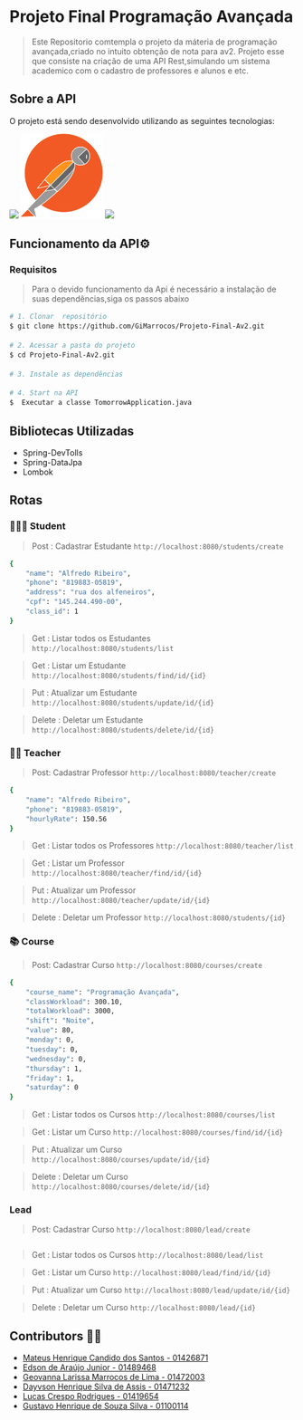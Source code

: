 # Projeto Final Programação Avançada

> Este Repositorio comtempla o projeto da máteria de programação avançada,criado no intuito obtenção de nota para av2.
Projeto esse que consiste na criação de uma API Rest,simulando um sistema academico com o cadastro de professores e alunos e etc.


## Sobre a API

O projeto está sendo desenvolvido utilizando as seguintes tecnologias:

<p>
  <img src="https://cdn.jsdelivr.net/gh/devicons/devicon/icons/spring/spring-original-wordmark.svg" height="160px" />
  <img src="https://github.com/EdsoonJr/EdsoonJr/blob/main/postman.svg" height="150px"/>
  <img src="https://cdn.jsdelivr.net/gh/devicons/devicon/icons/mysql/mysql-original-wordmark.svg" height="160px" />
</p>


## Funcionamento da API⚙️

### Requisitos 

> Para o devido funcionamento da Api é necessário a instalação de suas dependências,siga os passos abaixo

```bash
# 1. Clonar  repositório
$ git clone https://github.com/GiMarrocos/Projeto-Final-Av2.git

# 2. Acessar a pasta do projeto
$ cd Projeto-Final-Av2.git

# 3. Instale as dependências

# 4. Start na API
$  Executar a classe TomorrowApplication.java

```

## Bibliotecas Utilizadas
+ Spring-DevTolls
+ Spring-DataJpa
+ Lombok


## Rotas

### 🧑🏽‍🎓 Student

> Post : Cadastrar Estudante `http://localhost:8080/students/create`

```bash
{
    "name": "Alfredo Ribeiro",
    "phone": "819883-05819",
    "address": "rua dos alfeneiros",
    "cpf": "145.244.490-00",
    "class_id": 1
}

```

> Get : Listar todos os Estudantes `http://localhost:8080/students/list`

> Get : Listar  um Estudante `http://localhost:8080/students/find/id/{id}`

> Put : Atualizar  um Estudante `http://localhost:8080/students/update/id/{id}`

> Delete : Deletar  um Estudante `http://localhost:8080/students/delete/id/{id}`


### 👨‍🏫 Teacher

>Post: Cadastrar Professor `http://localhost:8080/teacher/create`

```bash
{
    "name": "Alfredo Ribeiro",
    "phone": "819883-05819",
    "hourlyRate": 150.56
}

```

> Get : Listar todos os Professores `http://localhost:8080/teacher/list`

> Get : Listar  um Professor `http://localhost:8080/teacher/find/id/{id}`

> Put : Atualizar  um Professor `http://localhost:8080/teacher/update/id/{id}`

> Delete : Deletar  um Professor `http://localhost:8080/students/{id}`

### 📚 Course

>Post: Cadastrar Curso `http://localhost:8080/courses/create`

```bash
{
    "course_name": "Programação Avançada",
    "classWorkload": 300.10,
    "totalWorkload": 3000,
    "shift": "Noite",
    "value": 80,
    "monday": 0,
    "tuesday": 0,
    "wednesday": 0,
    "thursday": 1,
    "friday": 1,
    "saturday": 0
}

```

> Get : Listar todos os Cursos `http://localhost:8080/courses/list`

> Get : Listar  um Curso `http://localhost:8080/courses/find/id/{id}`

> Put : Atualizar  um Curso `http://localhost:8080/courses/update/id/{id}`

> Delete : Deletar  um Curso `http://localhost:8080/courses/delete/id/{id}`

### Lead

> Post: Cadastrar Curso `http://localhost:8080/lead/create`

```bash


```

> Get : Listar todos os Cursos `http://localhost:8080/lead/list`

> Get : Listar  um Curso `http://localhost:8080/lead/find/id/{id}`

> Put : Atualizar  um Curso `http://localhost:8080/lead/update/id/{id}`

> Delete : Deletar  um Curso `http://localhost:8080/lead/{id}`


## Contributors 🍷🗿


* [Mateus Henrique Candido dos Santos - 01426871]()
* [Edson de Araújo Junior - 01489468]()
* [Geovanna Larissa Marrocos de Lima - 01472003]()
* [Dayvson Henrique Silva de Assis - 01471232]()
* [Lucas Crespo Rodrigues - 01419654]()
* [Gustavo Henrique de Souza Silva - 01100114]()




